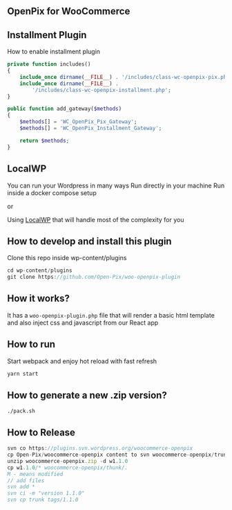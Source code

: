 ## OpenPix for WooCommerce

## Installment Plugin

How to enable installment plugin

```php
private function includes()
{
    include_once dirname(__FILE__) . '/includes/class-wc-openpix-pix.php';
    include_once dirname(__FILE__) .
        '/includes/class-wc-openpix-installment.php';
}

public function add_gateway($methods)
{
    $methods[] = 'WC_OpenPix_Pix_Gateway';
    $methods[] = 'WC_OpenPix_Installment_Gateway';

    return $methods;
}
```
	

## LocalWP
You can run your Wordpress in many ways
Run directly in your machine
Run inside a docker compose setup

or

Using [LocalWP](https://localwp.com/) that will handle most of the complexity for you

## How to develop and install this plugin
Clone this repo inside wp-content/plugins

```jsx
cd wp-content/plugins
git clone https://github.com/Open-Pix/woo-openpix-plugin
```

## How it works?
It has a `woo-openpix-plugin.php` file that will render a basic html template and also inject css and javascript from our React app

## How to run
Start webpack and enjoy hot reload with fast refresh
```jsx
yarn start
````

## How to generate a new .zip version?

```shell
./pack.sh
```

## How to Release
```jsx
svn co https://plugins.svn.wordpress.org/woocommerce-openpix
cp Open-Pix/woocommerce-openpix content to svn woocommerce-openpix/trunk
unzip woocommerce-openpix.zip -d w1.1.0
cp w1.1.0/* woocommerce-openpix/thunk/.
M - means modified
// add files
svn add * 
svn ci -m "version 1.1.0"
svn cp trunk tags/1.1.0
```
